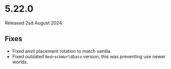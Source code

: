 # 5.22.0
Released 2sd August 2024.

## Fixes
- Fixed anvil placement rotation to match vanilla.
- Fixed outdated `BedrockWorldData` version, this was preventing use newer worlds.